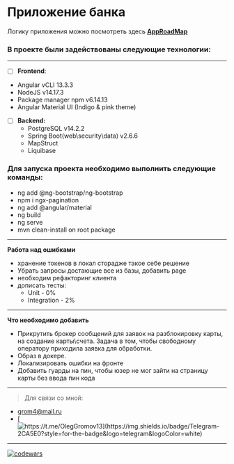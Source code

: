 # Приложение банка #

Логику приложения можно посмотреть здесь **[AppRoadMap](https://github.com/OlegGromov91/Bank/blob/main/bankApp/README.md)**

### **В проекте были задействованы следующие технологии:** ###
___
- [ ]  **Frontend**:
  - Angular vCLI 13.3.3
  - NodeJS v14.17.3
  - Package manager npm v6.14.13
  - Angular Material UI  (Indigo & pink theme)

- [ ] **Backend:**
  + PostgreSQL v14.2.2
  + Spring Boot(web\security\data) v2.6.6
  + MapStruct
  + Liquibase

### **Для запуска проекта необходимо выполнить следующие команды:** ###

- ng add @ng-bootstrap/ng-bootstrap
- npm i ngx-pagination
- ng add @angular/material
- ng build
- ng serve
- mvn clean-install on root package

---
  **Работа над ошибками**
  
* хранение токенов в локал сторадже такое себе решение
* Убрать запросы достающие все из базы, добавить page
* необходим рефакторинг клиента
* дописать тесты:
   - Unit - 0%
   - Integration - 2%

---
**Что необходимо добавить**

- Прикрутить брокер сообщений для заявок на разблокировку карты, на создание карты\счета. Задача в том, чтобы свободному оператору приходила заявка для обработки.
- Образ в докере.
- Локализировать ошибки на фронте
- Добавить гуарды на пин, чтобы юзер не мог зайти на страницу карты без ввода пин кода
---

> Для связи со мной:

-  grom4@mail.ru
-  [![https://t.me/OlegGromov13](https://img.shields.io/badge/Telegram-2CA5E0?style=for-the-badge&logo=telegram&logoColor=white) ](https://t.me/OlegGromov13) 
---


[![codewars](https://www.codewars.com/users/grom4/badges/micro)](https://www.codewars.com/users/grom4)


